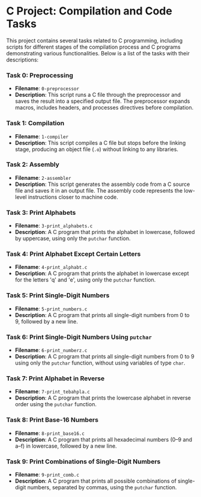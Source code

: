 # C Project: Compilation and Code Tasks

This project contains several tasks related to C programming, including scripts for different stages of the compilation process and C programs demonstrating various functionalities. Below is a list of the tasks with their descriptions:

### Task 0: Preprocessing
- **Filename**: `0-preprocessor`
- **Description**: This script runs a C file through the preprocessor and saves the result into a specified output file. The preprocessor expands macros, includes headers, and processes directives before compilation.

### Task 1: Compilation
- **Filename**: `1-compiler`
- **Description**: This script compiles a C file but stops before the linking stage, producing an object file (`.o`) without linking to any libraries.

### Task 2: Assembly
- **Filename**: `2-assembler`
- **Description**: This script generates the assembly code from a C source file and saves it in an output file. The assembly code represents the low-level instructions closer to machine code.

### Task 3: Print Alphabets
- **Filename**: `3-print_alphabets.c`
- **Description**: A C program that prints the alphabet in lowercase, followed by uppercase, using only the `putchar` function.

### Task 4: Print Alphabet Except Certain Letters
- **Filename**: `4-print_alphabt.c`
- **Description**: A C program that prints the alphabet in lowercase except for the letters 'q' and 'e', using only the `putchar` function.

### Task 5: Print Single-Digit Numbers
- **Filename**: `5-print_numbers.c`
- **Description**: A C program that prints all single-digit numbers from 0 to 9, followed by a new line.

### Task 6: Print Single-Digit Numbers Using `putchar`
- **Filename**: `6-print_numberz.c`
- **Description**: A C program that prints all single-digit numbers from 0 to 9 using only the `putchar` function, without using variables of type `char`.

### Task 7: Print Alphabet in Reverse
- **Filename**: `7-print_tebahpla.c`
- **Description**: A C program that prints the lowercase alphabet in reverse order using the `putchar` function.

### Task 8: Print Base-16 Numbers
- **Filename**: `8-print_base16.c`
- **Description**: A C program that prints all hexadecimal numbers (0–9 and a–f) in lowercase, followed by a new line.

### Task 9: Print Combinations of Single-Digit Numbers
- **Filename**: `9-print_comb.c`
- **Description**: A C program that prints all possible combinations of single-digit numbers, separated by commas, using the `putchar` function.


